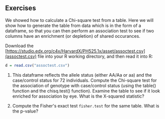## Exercises

We showed how to calculate a Chi-square test from a table. Here we will show how to generate the table from data which is in the form of a dataframe, so that you can then perform an association test to see if two columns have an enrichment (or depletion) of shared occurances.

Download the [https://studio.edx.org/c4x/HarvardX/PH525.1x/asset/assoctest.csv](assoctest.csv) file into your R working directory, and then read it into R:


```r
d = read.csv("assoctest.csv")
```


1. This dataframe reflects the allele status (either AA/Aa or aa) and the case/control status for 72 individuals. Compute the Chi-square test for the association of genotype with case/control status (using the table() function and the chisq.test() function). Examine the table to see if it look enriched for association by eye. What is the X-squared statistic?




2. Compute the Fisher's exact test `fisher.test`  for the same table. What is the p-value?


